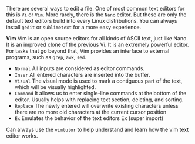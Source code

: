 There are several ways to edit a file. One of most common text editors for this is `Vi` or `Vim`. More rarely, there is the `Nano` editor. But these are only the default text editors build into every Linux distributions. You can always install `gedit` or `sublimetext` for a more easy experience.

**Vim**
Vim is an open source editors for all kinds of ASCII text, just like Nano. It is an improved clone of the previous Vi. It is an extremely powerful editor. For tasks that go beyond that, Vim provides an interface to external programs, such as `grep`, `awk`, `sed`. 

- `Normal` All inputs are considered as editor commands. 
- `Inser` All entered characters are inserted into the buffer.
- `Visual` The visual mode is used to mark a contiguous part of the text, which will be visually highlighted. 
- `Command` It allows us to enter single-line commands at the bottom of the editor. Usually helps with replacing text section, deleting, and sorting.
- `Replace` The newly entered will overwrite existing characters unless there are no more old characters at the current cursor position
- `Ex` Emulates the behavior of the text editors Ex (super import)

Can always use the `vimtutor` to help understand and learn how the vim text editor works.
